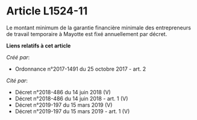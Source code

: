 # Article L1524-11

Le montant minimum de la garantie financière minimale des entrepreneurs de travail temporaire à Mayotte est fixé annuellement
par décret.

**Liens relatifs à cet article**

_Créé par_:

  - Ordonnance n°2017-1491 du 25 octobre 2017 - art. 2

_Cité par_:

  - Décret n°2018-486 du 14 juin 2018 (V)
  - Décret n°2018-486 du 14 juin 2018 - art. 1 (V)
  - Décret n°2019-197 du 15 mars 2019 (V)
  - Décret n°2019-197 du 15 mars 2019 - art. 1 (V)
